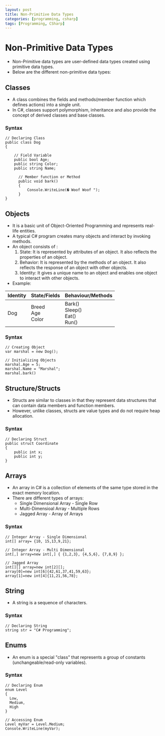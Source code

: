 ```yaml
---
layout: post
title: Non-Primitive Data Types
categories: [programming, csharp]
tags: [Programming, CSharp]
---
```


# Non-Primitive Data Types

- Non-Primitive data types are user-defined data types created using primitive data types.
- Below are the different non-primitive data types:

## Classes
- A class combines the fields and methods(member function which defines actions) into a single unit. 
- In C#, classes support polymorphism, inheritance and also provide the concept of derived classes and base classes.

### Syntax
```
// Declaring Class
public class Dog
{

    // Field Variable
    public bool Age;
    public string Color;
    public string Name;

      // Member function or Method
      public void bark()
      {
          Console.WriteLine(� Woof Woof ");
      }
}
```

## Objects
- It is a basic unit of Object-Oriented Programming and represents real-life entities. 
- A typical C# program creates many objects and interact by invoking methods. 
- An object consists of : 
    1. State: It is represented by attributes of an object. It also reflects the properties of an object.
    2. Behavior: It is represented by the methods of an object. It also reflects the response of an object with other objects.
    3. Identity: It gives a unique name to an object and enables one object to interact with other objects.
- Example:

| Identity | State/Fields | Behaviour/Methods | 
| -------- | ------------ | ----------------- |
| Dog | Breed <br> Age <br> Color | Bark() <br> Sleep() <br> Eat() <br> Run() |

### Syntax
```
// Creating Object
var marshal = new Dog();

// Initializing Objects
marshal.Age = 5;
marshal.Name = "Marshal";
marshal.bark()

```
## Structure/Structs
- Structs are similar to classes in that they represent data structures that can contain data members and function members. 
- However, unlike classes, structs are value types and do not require heap allocation.

### Syntax
```
// Declaring Struct
public struct Coordinate
{
    public int x;
    public int y;
}
```

## Arrays
- An array in C# is a collection of elements of the same type stored in the exact memory location.
- There are different types of arrays:
    - Single Dimensional Array - Single Row
    - Multi-Dimensioal Array - Multiple Rows
    - Jagged Array - Array of Arrays

### Syntax
```
// Integer Array - Single Dimensional
int[] array= {10, 15,13,9,21};

// Integer Array - Multi Dimensional
int[,] array=new int[,] { {1,2,3}, {4,5,6}, {7,8,9} };

// Jagged Array
int[][] array=new int[2][];
array[0]=new int[6]{42,61,37,41,59,63};
array[1]=new int[4]{11,21,56,78};
```

## String
- A string is a sequence of characters.

### Syntax 
```
// Declaring String
string str = "C# Programming";
```
## Enums
- An enum is a special "class" that represents a group of constants (unchangeable/read-only variables).

### Syntax
```
// Declaring Enum
enum Level 
{
  Low,
  Medium,
  High
}

// Accessing Enum
Level myVar = Level.Medium;
Console.WriteLine(myVar);
```
